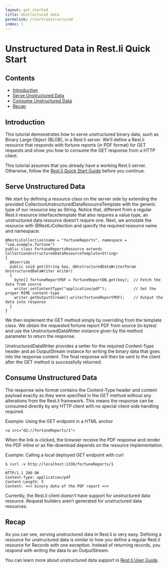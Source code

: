 ```yaml
---
layout: get_started
title: Unstructured data
permalink: /start/unstructured
index: 1
---
```


#  Unstructured Data in Rest.li Quick Start

## Contents

 - [Introduction](#introduction)
 - [Serve Unstructured Data](#serve-unstructured-data)
 - [Consume Unstructured Data](#consume-unstructured-data)
 - [Recap](#recap)

## Introduction
This tutorial demonstrates how to serve unstructured binary data, such as Binary Large Object (BLOB), in a Rest.li server. We’ll define a Rest.li resource that responds with fortune reports (in PDF format) for GET requests and show you how to consume the GET response from a HTTP client.

This tutorial assumes that you already have a working Rest.li server. Otherwise, follow the [Rest.li Quick Start Guide](/rest.li/get_started/quick_start) before you continue.

## Serve Unstructured Data
We start by defining a resource class on the server side by extending the provided CollectionUnstructuredDataResourceTemplate with the generic type of our resource key as String. Notice that, different from a regular Rest.li resource interface/template that also requires a value type, an unstructured data resource doesn’t require one. Next, we annotate the resource with @RestLiCollection and specify the required resource name and namespace:

```
@RestLiCollection(name = "fortuneReports", namespace = "com.example.fortune")
public class FortuneReportsResource extends CollectionUnstructuredDataResourceTemplate<String>
{
  @Override
  public void get(String key, @UnstructuredDataWriterParam UnstructuredDataWriter writer)
  {
    byte[] fortuneReportPDF = fortuneReportDB.get(key);  // Fetch the data from source
    writer.setContentType("application/pdf");            // Set the proper MIME content-type
    writer.getOutputStream().write(fortuneReportPDF);    // Output the data into response
  }
}
```

We then implement the GET method simply by overriding from the template class. We obtain the requested fortune report PDF from source (in bytes) and use the UnstructuredDataWriter instance given by the method parameter to return the response.

UnstructuredDataWriter provides a setter for the required Content-Type header and an OutputStream instance for writing the binary data that goes into the response content. The final response will then be sent to the client after the GET method is successfully returned.

## Consume Unstructured Data
The response wire format contains the Content-Type header and content payload exactly as they were specified in the GET method without any alterations from the Rest.li framework. This means the response can be consumed directly by any HTTP client with no special client-side handling required.

Example: Using the GET endpoint in a HTML anchor

```
<a src="d2://fortuneReports/1">
```

When the link is clicked, the browser receive the PDF response and render the PDF inline or as file-download depends on the resource implementation.

Example: Calling a local deployed GET endpoint with curl
```
$ curl -v http://localhost:1338/fortuneReports/1
...
HTTP/1.1 200 OK
Content-Type: application/pdf
Content-Length: 5
Content: <<< binary data of the PDF report >>>
```

Currently, the Rest.li client doesn’t have support for unstructured data resource. Request builders aren’t generated for unstructured data resources.


## Recap
As you can see, serving unstructured data in Rest.li is very easy. Defining a resource for unstructured data is similar to how you define a regular Rest.li resource for Records with one exception. Instead of returning records, you respond with writing the data to an OutputStream.

You can learn more about unstructured data support in [Rest.li User Guide](/rest.li/user_guide/restli_server).